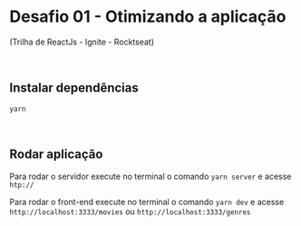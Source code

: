 # Desafio 01 - Otimizando a aplicação

(Trilha de ReactJs - Ignite - Rocktseat)

<br>

## Instalar dependências

`yarn`

<br>

## Rodar aplicação

Para rodar o servidor execute no terminal o comando `yarn server` e acesse `htp://`

Para rodar o front-end execute no terminal o comando `yarn dev` e acesse `http://localhost:3333/movies` ou `http://localhost:3333/genres`
